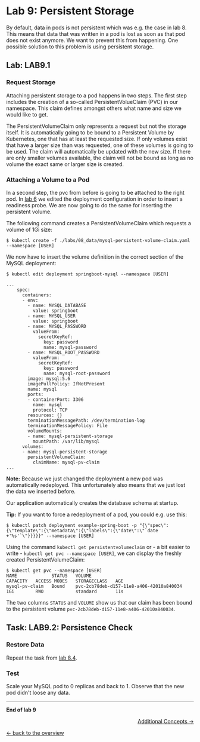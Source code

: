# Lab 9: Persistent Storage

By default, data in pods is not persistent which was e.g. the case in lab 8. This means that data that was written in a pod is lost as soon as that pod does not exist anymore. We want to prevent this from happening. One possible solution to this problem is using persistent storage.


## Lab: LAB9.1

### Request Storage

Attaching persistent storage to a pod happens in two steps. The first step includes the creation of a so-called PersistentVolueClaim (PVC) in our namespace. This claim defines amongst others what name and size we would like to get.

The PersistentVolumeClaim only represents a request but not the storage itself. It is automatically going to be bound to a Persistent Volume by Kubernetes, one that has at least the requested size. If only volumes exist that have a larger size than was requested, one of these volumes is going to be used. The claim will automatically be updated with the new size. If there are only smaller volumes available, the claim will not be bound as long as no volume the exact same or larger size is created.


### Attaching a Volume to a Pod

In a second step, the pvc from before is going to be attached to the right pod. In [lab 6](06_scale.md) we edited the deployment configuration in order to insert a readiness probe. We are now going to do the same for inserting the persistent volume.

The following command creates a PersistentVolumeClaim which requests a volume of 1Gi size:

```
$ kubectl create -f ./labs/08_data/mysql-persistent-volume-claim.yaml --namespace [USER]
```

We now have to insert the volume definition in the correct section of the MySQL deployment:

```
$ kubectl edit deployment springboot-mysql --namespace [USER]
```
```
...
    spec:
      containers:
      - env:
        - name: MYSQL_DATABASE
          value: springboot
        - name: MYSQL_USER
          value: springboot
        - name: MYSQL_PASSWORD
          valueFrom:
            secretKeyRef:
              key: password
              name: mysql-password
        - name: MYSQL_ROOT_PASSWORD
          valueFrom:
            secretKeyRef:
              key: password
              name: mysql-root-password
        image: mysql:5.6
        imagePullPolicy: IfNotPresent
        name: mysql
        ports:
        - containerPort: 3306
          name: mysql
          protocol: TCP
        resources: {}
        terminationMessagePath: /dev/termination-log
        terminationMessagePolicy: File
        volumeMounts:
        - name: mysql-persistent-storage
          mountPath: /var/lib/mysql
      volumes:
      - name: mysql-persistent-storage
        persistentVolumeClaim:
          claimName: mysql-pv-claim
...
```

**Note:** Because we just changed the deployment a new pod was automatically redeployed. This unfortunately also means that we just lost the data we inserted before.

Our application automatically creates the database schema at startup.

**Tip:** If you want to force a redeployment of a pod, you could e.g. use this:

```
$ kubectl patch deployment example-spring-boot -p "{\"spec\":{\"template\":{\"metadata\":{\"labels\":{\"date\":\"`date +'%s'`\"}}}}}" --namespace [USER]
```

Using the command `kubectl get persistentvolumeclaim` or - a bit easier to write - `kubectl get pvc --namespace [USER]`, we can display the freshly created PersistentVolumeClaim:

```
$ kubectl get pvc --namespace [USER]
NAME             STATUS   VOLUME                                     CAPACITY   ACCESS MODES   STORAGECLASS   AGE
mysql-pv-claim   Bound    pvc-2cb78deb-d157-11e8-a406-42010a840034   1Gi        RWO            standard       11s
```

The two columns `STATUS` and `VOLUME` show us that our claim has been bound to the persistent volume `pvc-2cb78deb-d157-11e8-a406-42010a840034`.


## Task: LAB9.2: Persistence Check

### Restore Data

Repeat the task from [lab 8.4](08_database.md#l%C3solution-lab84).


### Test

Scale your MySQL pod to 0 replicas and back to 1. Observe that the new pod didn't loose any data.

---

**End of lab 9**

<p width="100px" align="right"><a href="10_additional_concepts.md">Additional Concepts →</a></p>

[← back to the overview](../README.md)
